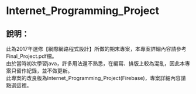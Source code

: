 # Internet_Programming_Project

說明：
---
此為2017年選修【網際網路程式設計】所做的期末專案，本專案詳細內容請參考Final_Project.pdf檔。 \
由於當時初次學習java，許多用法還不熟悉，在編寫、排版上較為混亂，因此本專案只留作紀錄，並不做更新。 \
此專案的改良版為Internet_Programming_Project(Firebase)，專案詳細內容請點選這裡。
